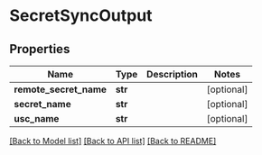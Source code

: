 # SecretSyncOutput

## Properties
Name | Type | Description | Notes
------------ | ------------- | ------------- | -------------
**remote_secret_name** | **str** |  | [optional] 
**secret_name** | **str** |  | [optional] 
**usc_name** | **str** |  | [optional] 

[[Back to Model list]](../README.md#documentation-for-models) [[Back to API list]](../README.md#documentation-for-api-endpoints) [[Back to README]](../README.md)


